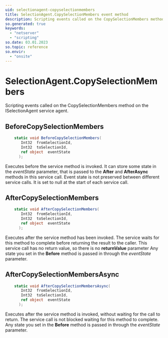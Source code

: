 ```yaml
---
uid: selectionagent-copyselectionmembers
title: SelectionAgent.CopySelectionMembers event method
description: Scripting events called on the CopySelectionMembers method on the SelectionAgent service agent.
so.generated: true
keywords:
  - "netserver"
  - "scripting"
so.date: 03.01.2023
so.topic: reference
so.envir:
  - "onsite"
---
```

# SelectionAgent.CopySelectionMembers

Scripting events called on the <see cref='M:SuperOffice.CRM.Services.ISelectionAgent.CopySelectionMembers'>CopySelectionMembers</see> method on the <see cref='ISelectionAgent'>ISelectionAgent</see>  service agent.

## BeforeCopySelectionMembers
```cs
    static void BeforeCopySelectionMembers(
       Int32  fromSelectionId,
       Int32  toSelectionId,
       ref object  eventState
      );
```
Executes before the service method is invoked.
It can store some state in the *eventState* parameter, that is passed to the **After** and **AfterAsync** methods in this service call.
Event state is not preserved between different service calls. It is set to null at the start of each service call.
## AfterCopySelectionMembers
```cs
    static void AfterCopySelectionMembers(
       Int32  fromSelectionId,
       Int32  toSelectionId,
       ref object  eventState
      );
```
Executes after the service method has been invoked. The service waits for this method to complete before returning the result to the caller.
This service call has no return value, so there is no **returnValue** parameter
Any state you set in the **Before** method is passed in through the *eventState* parameter.
## AfterCopySelectionMembersAsync
```cs
    static void AfterCopySelectionMembersAsync(
       Int32  fromSelectionId,
       Int32  toSelectionId,
       ref object  eventState
      );
```
Executes after the service method is invoked, without waiting for the call to return.
The service call is not blocked waiting for this method to complete.
Any state you set in the **Before** method is passed in through the *eventState* parameter.

